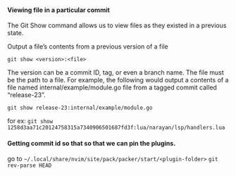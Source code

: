 #### Viewing file in a particular commit

The Git Show command allows us to view files as they existed in a previous state.

Output a file’s contents from a previous version of a file

`git show <version>:<file>`

The version can be a commit ID, tag, or even a branch name. The file must be the path to a file. For example, the following would output a contents of a file named internal/example/module.go file from a tagged commit called “release-23”.

`git show release-23:internal/example/module.go`

for ex: `git show 1258d3aa71c20124758315a7340906501687fd3f:lua/narayan/lsp/handlers.lua`

#### Getting commit id so that so that we can pin the plugins.

go to `~/.local/share/nvim/site/pack/packer/start/<plugin-folder>`
`git rev-parse HEAD`
